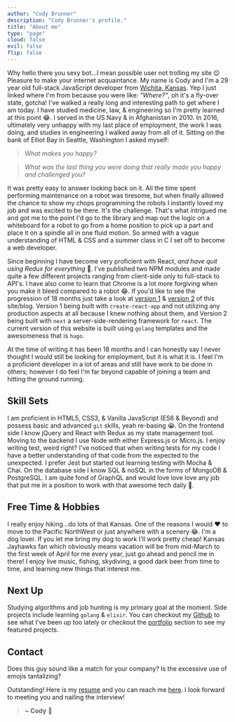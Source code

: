 ```yaml
---
author: "Cody Brunner"
description: "Cody Brunner's profile."
title: "About me"
type: "page"
cloud: false
evil: false
flip: false
---
```


Why hello there you sexy bot...I mean possible user not trolling my site :wink: Pleasure to make your internet acquaintance. My name is Cody and I'm a 29 year old full-stack JavaScript developer from [Wichita, Kansas](https://www.google.com/maps/place/Wichita,+KS/@37.6645261,-97.5837757,11z/data=!3m1!4b1!4m5!3m4!1s0x87badb6ad27f182d:0x9396d5bf74d33d3e!8m2!3d37.6871761!4d-97.330053?hl=en). Yep I just linked where I'm from because you were like: _"Where?"_, oh it's a fly-over state, gotcha! I've walked a really long and interesting path to get where I am today. I have studied medicine, law, & engineering so I'm pretty learned at this point :joy:. I served in the US Navy & in Afghanistan in 2010. In 2016, ultimately very unhappy with my last place of employment, the work I was doing, and studies in engineering I walked away from all of it. Sitting on the bank of Elliot Bay in Seattle, Washington I asked myself:

> _What makes you happy?_

> _What was the last thing you were doing that really made you happy and challenged you?_

It was pretty easy to answer looking back on it. All the time spent performing maintenance on a robot was tiresome, but when finally allowed the chance to show my chops programming the robots I instantly loved my job and was excited to be there. It's the challenge. That's what intrigued me and got me to the point I'd go to the library and map out the logic on a whiteboard for a robot to go from a home position to pick up a part and place it on a spindle all in one fluid motion. So armed with a vague understanding of HTML & CSS and a summer class in C I set off to become a web developer.

Since beginning I have become very proficient with React, _and have quit using Redux for everything_  :see_no_evil:. I've published two NPM modules and made quite a few different projects ranging from client-side only to full-stack to API's. I have also come to learn that Chrome is a lot more forgiving when you make it bleed compared to a robot :joy:. If you'd like to see the progression of 18 months just take a look at [version 1](https://rockchalkwushock.github.io/rcws-development/) & [version 2](https://rcws-development-v2.now.sh/ ) of this site/blog. Version 1 being built with `create-react-app` and not utilizing any production aspects at all because I knew nothing about them, and Version 2 being built with `next` a server-side-rendering framework for `react`. The current version of this website is built using `golang` templates and the awesomeness that is `hugo`.

At the time of writing it has been 18 months and I can honestly say I never thought I would still be looking for employment, but it is what it is. I feel I'm a proficient developer in a lot of areas and still have work to be done in others; however I do feel I'm far beyond capable of joining a team and hitting the ground running.

## Skill Sets

I am proficient in HTML5, CSS3, & Vanilla JavaScript (ES6 & Beyond) and possess basic and advanced `git` skills, yeah re-basing :sob:. On the frontend side I know jQuery and React with Redux as my state management tool. Moving to the backend I use Node with either Express.js or Micro.js. I enjoy writing test, weird right? I've noticed that when writing tests for my code I have a better understanding of that code from the expected to the unexpected. I prefer Jest but started out learning testing with Mocha & Chai. On the database side I know SQL & noSQL in the forms of MongoDB & PostgreSQL. I am quite fond of GraphQL and would love love love any job that put me in a position to work with that awesome tech daily  :raised_hands:.

## Free Time & Hobbies

I really enjoy hiking...do lots of that Kansas. One of the reasons I would :heart: to move to the Pacific NorthWest or just anywhere with a scenery :joy:. I'm a dog lover. If you let me bring my dog to work I'll work pretty cheap! Kansas Jayhawks fan which obviously means vacation will be from mid-March to the first week of April for me every year, just go ahead and pencil me in there! I enjoy live music, fishing, skydiving, a good dark beer from time to time, and learning new things that interest me.

## Next Up

Studying algorithms and job hunting is my primary goal at the moment. Side projects include learning `golang` & `elixir`. You can checkout my [Github](https://github.com/rockchalkwushock/) to see what I've been up too lately or checkout the [portfolio](https://codybrunner.rocks/portfolio/) section to see my featured projects.

## Contact

Does this guy sound like a match for your company? Is the excessive use of emojis tantalizing?

Outstanding! Here is my [resume](https://www.dropbox.com/s/5mc2a3iafuoijnt/Cody%20A%20Brunner%20-%20Web%20Developer%20Resume.pdf?dl=1) and you can reach me [here](mailto:rockchalkwushock@icloud.com). I look forward to meeting you and nailing the interview!

> **~ Cody** :rocket:
